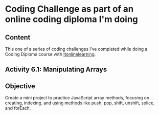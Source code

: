 # Coding Challenge as part of an online coding diploma I'm doing

## Content

This one of a series of coding challenges I've completed while doing a Coding Diploma course with [Itonlinelearning](https://www.itonlinelearning.com/).

## Activity 6.1: Manipulating Arrays

## Objective

Create a mini project to practice JavaScript array methods, focusing on creating, indexing, and using methods like push, pop, shift, unshift, splice, and forEach.
